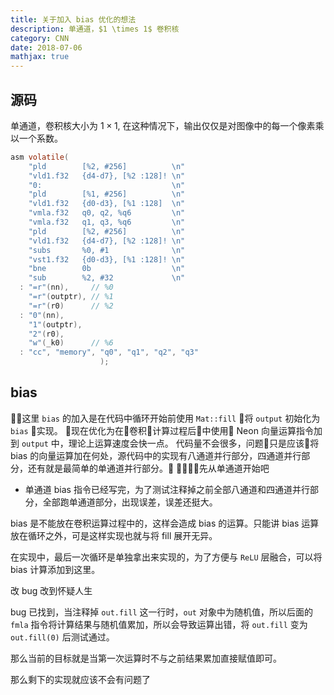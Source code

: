 ```yaml
---
title: 关于加入 bias 优化的想法
description: 单通道，$1 \times 1$ 卷积核
category: CNN
date: 2018-07-06
mathjax: true
---
```


## 源码

单通道，卷积核大小为 $1 \times 1$, 在这种情况下，输出仅仅是对图像中的每一个像素乘以一个系数。

```C
asm volatile(
    "pld        [%2, #256]          \n"
    "vld1.f32   {d4-d7}, [%2 :128]! \n"
    "0:                             \n"
    "pld        [%1, #256]          \n"
    "vld1.f32   {d0-d3}, [%1 :128]  \n"
    "vmla.f32   q0, q2, %q6         \n"
    "vmla.f32   q1, q3, %q6         \n"
    "pld        [%2, #256]          \n"
    "vld1.f32   {d4-d7}, [%2 :128]! \n"
    "subs       %0, #1              \n"
    "vst1.f32   {d0-d3}, [%1 :128]! \n"
    "bne        0b                  \n"
    "sub        %2, #32             \n"
  : "=r"(nn),     // %0
    "=r"(outptr), // %1
    "=r"(r0)      // %2
  : "0"(nn),
    "1"(outptr),
    "2"(r0),
    "w"(_k0)      // %6
  : "cc", "memory", "q0", "q1", "q2", "q3"
                    );
```

## bias

这里 `bias` 的加入是在代码中循环开始前使用 `Mat::fill` 将 `output` 初始化为 `bias` 实现。
现在优化为在卷积计算过程后中使用 Neon 向量运算指令加到 `output` 中，理论上运算速度会快一点。
代码量不会很多，问题只是应该将 bias 的向量运算加在何处，源代码中的实现有八通道并行部分，四通道并行部分，还有就是最简单的单通道并行部分。

先从单通道开始吧

- 单通道 bias 指令已经写完，为了测试注释掉之前全部八通道和四通道并行部分，全部跑单通道部分，出现误差，误差还挺大。

bias 是不能放在卷积运算过程中的，这样会造成 bias 的运算。只能讲 bias 运算放在循环之外，可是这样实现也就与将 fill 展开无异。

在实现中，最后一次循环是单独拿出来实现的，为了方便与 `ReLU` 层融合，可以将 bias 计算添加到这里。

改 bug 改到怀疑人生

bug 已找到，当注释掉 `out.fill` 这一行时，`out` 对象中为随机值，所以后面的 `fmla` 指令将计算结果与随机值累加，所以会导致运算出错，将 `out.fill` 变为 `out.fill(0)` 后测试通过。

那么当前的目标就是当第一次运算时不与之前结果累加直接赋值即可。

那么剩下的实现就应该不会有问题了